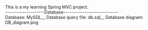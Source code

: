 This is a my learning Spring MVC project.<br/>
--------------------Database----------------------------\
Database: MySQL__
Database query file: db.sql__
Database diagram: DB_diagram.png
